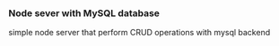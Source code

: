 <h3>Node sever with MySQL database </h3>

simple node server that perform CRUD operations with mysql backend
